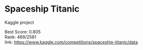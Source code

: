 # Spaceship Titanic
Kaggle project

Best Score: 0.805 </br>
Rank: 469/2581 </br>
link: https://www.kaggle.com/competitions/spaceship-titanic/data
